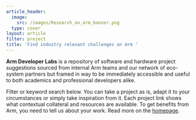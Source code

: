 ```yaml
---
article_header:
  image:
    src: /images/Research_on_arm_banner.png
  type: cover
layout: article
filter: project
title: 'Find industry relevant challenges on Arm '
---
```


**Arm Developer Labs** is a repository of software and hardware project suggestions sourced from internal Arm teams and our network of eco-system partners but framed in way to be immediately accessible and useful to both academics and professional developers alike. 

Filter or keyword search below.  You can take a project as is, adapt it to your circumstances or simply take inspiration from it.  Each project link shows what contextual collateral and resources are available.  To get benefits from Arm, you need to tell us about your work.  Read more on the [homepage](https://arm-university.github.io/Arm-Developer-Labs/).